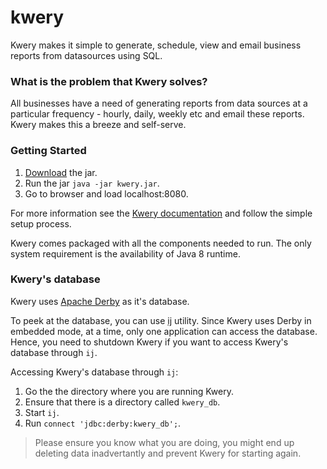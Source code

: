# kwery
Kwery makes it simple to generate, schedule, view and email business reports from datasources using SQL.

### What is the problem that Kwery solves?
All businesses have a need of generating reports from data sources at a particular frequency - hourly, daily, weekly etc and email these reports. Kwery makes this a breeze and self-serve.

### Getting Started
1.  [Download](https://github.com/kwery/kwery/releases) the jar.
2.  Run the jar `java -jar kwery.jar`.
3.  Go to browser and load localhost:8080.

For more information see the [Kwery documentation](https://documentation.getkwery.com/#installation) and follow the simple setup process. 

Kwery comes packaged with all the components needed to run. The only system requirement is the availability of Java 8 runtime.

### Kwery's database
Kwery uses [Apache Derby](http://db.apache.org/derby/) as it's database. 

To peek at the database, you can use [ij](https://builds.apache.org/job/Derby-docs/lastSuccessfulBuild/artifact/trunk/out/tools/ctoolsij32837.html) utility. Since Kwery uses Derby in embedded mode, at a time, only one application can access the database. Hence, you need to shutdown Kwery if you want to access Kwery's database through `ij`.

Accessing Kwery's database through `ij`:
1.  Go the the directory where you are running Kwery.
1.  Ensure that there is a directory called `kwery_db`.
1.  Start `ij`.
1.  Run `connect 'jdbc:derby:kwery_db';`.

> Please ensure you know what you are doing, you might end up deleting data inadvertantly and prevent Kwery for starting  again.
